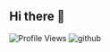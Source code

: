 ## Hi there 👋

<!--
**JusticeGod773/JusticeGod773** is a ✨ _special_ ✨ repository because its `README.md` (this file) appears on your GitHub profile.

Here are some ideas to get you started:

- 🔭 I’m currently working on ...
- 🌱 I’m currently learning ...
- 👯 I’m looking to collaborate on ...
- 🤔 I’m looking for help with ...
- 💬 Ask me about ...
- 📫 How to reach me: ...
- 😄 Pronouns: ...
- ⚡ Fun fact: ...
-->

![Profile Views](https://komarev.com/ghpvc/?username=JusticeGod773s&color=020617)
![github](https://github-readme-stats.vercel.app/api?username=JusticeGod773&theme=vue-dark&show_icons=true)
